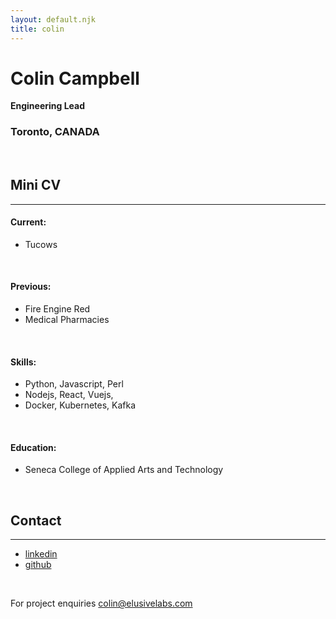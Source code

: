 ```yaml
---
layout: default.njk
title: colin
---
```


# Colin Campbell
**Engineering Lead**
### Toronto, CANADA
<p>&nbsp;</p>

## Mini CV
---
#### Current: 
* Tucows

<p>&nbsp;</p>

#### Previous:
* Fire Engine Red
* Medical Pharmacies

<p>&nbsp;</p>

#### Skills:
* Python, Javascript, Perl
* Nodejs, React, Vuejs,
* Docker, Kubernetes, Kafka


<p>&nbsp;</p>

#### Education:
* Seneca College of Applied Arts and Technology

<p>&nbsp;</p>

## Contact
---
* [linkedin](https://www.linkedin.com/in/colincode/)
* [github](https://github.com/colincode)

<p>&nbsp;</p>

For project enquiries [colin@elusivelabs.com](mailto:colin@elusivelabs.com)

